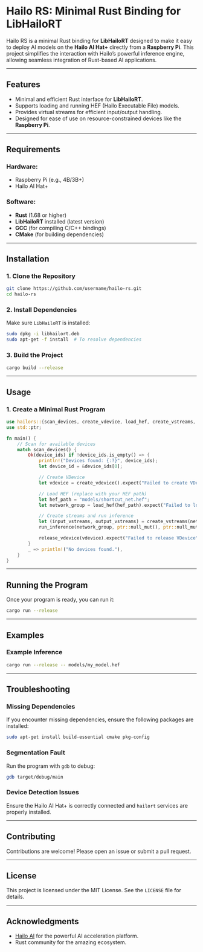 
# Hailo RS: Minimal Rust Binding for LibHailoRT

Hailo RS is a minimal Rust binding for **LibHailoRT** designed to make it easy to deploy AI models on the **Hailo AI Hat+** directly from a **Raspberry Pi**. This project simplifies the interaction with Hailo’s powerful inference engine, allowing seamless integration of Rust-based AI applications.

---

## Features
- Minimal and efficient Rust interface for **LibHailoRT**.
- Supports loading and running HEF (Hailo Executable File) models.
- Provides virtual streams for efficient input/output handling.
- Designed for ease of use on resource-constrained devices like the **Raspberry Pi**.

---

## Requirements
### Hardware:
- Raspberry Pi (e.g., 4B/3B+)
- Hailo AI Hat+

### Software:
- **Rust** (1.68 or higher)
- **LibHailoRT** installed (latest version)
- **GCC** (for compiling C/C++ bindings)
- **CMake** (for building dependencies)

---

## Installation

### 1. Clone the Repository
```bash
git clone https://github.com/username/hailo-rs.git
cd hailo-rs
```

### 2. Install Dependencies
Make sure `LibHailoRT` is installed:
```bash
sudo dpkg -i libhailort.deb
sudo apt-get -f install  # To resolve dependencies
```

### 3. Build the Project
```bash
cargo build --release
```

---

## Usage

### 1. Create a Minimal Rust Program
```rust
use hailors::{scan_devices, create_vdevice, load_hef, create_vstreams, run_inference, release_vdevice};
use std::ptr;

fn main() {
    // Scan for available devices
    match scan_devices() {
        Ok(device_ids) if !device_ids.is_empty() => {
            println!("Devices found: {:?}", device_ids);
            let device_id = &device_ids[0];

            // Create VDevice
            let vdevice = create_vdevice().expect("Failed to create VDevice");

            // Load HEF (replace with your HEF path)
            let hef_path = "models/shortcut_net.hef";
            let network_group = load_hef(hef_path).expect("Failed to load HEF");

            // Create streams and run inference
            let (input_vstreams, output_vstreams) = create_vstreams(network_group).expect("Failed to create streams");
            run_inference(network_group, ptr::null_mut(), ptr::null_mut(), input_vstreams.len(), ptr::null_mut(), ptr::null_mut(), output_vstreams.len(), 1).expect("Inference failed");

            release_vdevice(vdevice).expect("Failed to release VDevice");
        }
        _ => println!("No devices found."),
    }
}
```

---

## Running the Program
Once your program is ready, you can run it:
```bash
cargo run --release
```

---

## Examples
### Example Inference
```bash
cargo run --release -- models/my_model.hef
```

---

## Troubleshooting

### Missing Dependencies
If you encounter missing dependencies, ensure the following packages are installed:
```bash
sudo apt-get install build-essential cmake pkg-config
```

### Segmentation Fault
Run the program with `gdb` to debug:
```bash
gdb target/debug/main
```

### Device Detection Issues
Ensure the Hailo AI Hat+ is correctly connected and `hailort` services are properly installed.

---

## Contributing
Contributions are welcome! Please open an issue or submit a pull request.

---

## License
This project is licensed under the MIT License. See the `LICENSE` file for details.

---

## Acknowledgments
- [Hailo AI](https://hailo.ai) for the powerful AI acceleration platform.
- Rust community for the amazing ecosystem.
